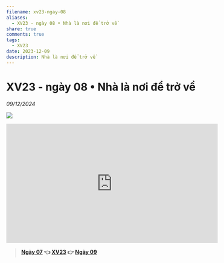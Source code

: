 ```yaml
---
filename: xv23-ngay-08
aliases:
  - XV23 - ngày 08 • Nhà là nơi để trở về
share: true
comments: true
tags:
  - XV23
date: 2023-12-09
description: Nhà là nơi để trở về
---
```

# XV23 - ngày 08 • Nhà là nơi để trở về  
*09/12/2024*  
  
![](https://i.imgur.com/A3BpcwQ.jpeg)  
  
  
<iframe width="560" height="315" src="https://www.youtube.com/embed/iy53wPnNCYU?si=6iYFwWGUeig4tcy3" title="YouTube video player" frameborder="0" allow="accelerometer; autoplay; clipboard-write; encrypted-media; gyroscope; picture-in-picture; web-share" referrerpolicy="strict-origin-when-cross-origin" allowfullscreen></iframe>  
  
> **[Ngày 07](./xv23-ngay-07.md) 👈 [XV23](./xuyen-viet-2023.md) 👉 [Ngày 09](./xv23-ngay-09.md)**